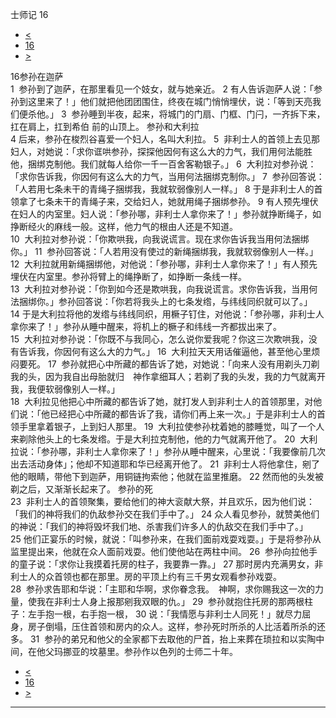﻿





 士师记 16




* [<](bible/JDG15.md)
* [16](bible/JDG.md)
* [>](bible/JDG17.md)



 
16参孙在迦萨  
1  参孙到了迦萨，在那里看见一个妓女，就与她亲近。 
2 有人告诉迦萨人说：「参孙到这里来了！」他们就把他团团围住，终夜在城门悄悄埋伏，说：「等到天亮我们便杀他。」 
3  参孙睡到半夜，起来，将城门的门扇、门框、门闩，一齐拆下来，扛在肩上，扛到希伯 前的山顶上。 参孙和大利拉  
4 后来，参孙在梭烈谷喜爱一个妇人，名叫大利拉。 
5  非利士人的首领上去见那妇人，对她说：「求你诓哄参孙，探探他因何有这么大的力气，我们用何法能胜他，捆绑克制他。我们就每人给你一千一百舍客勒银子。」 
6  大利拉对参孙说：「求你告诉我，你因何有这么大的力气，当用何法捆绑克制你。」 
7  参孙回答说：「人若用七条未干的青绳子捆绑我，我就软弱像别人一样。」 
8 于是非利士人的首领拿了七条未干的青绳子来，交给妇人，她就用绳子捆绑参孙。 
9 有人预先埋伏在妇人的内室里。妇人说：「参孙哪，非利士人拿你来了！」参孙就挣断绳子，如挣断经火的麻线一般。这样，他力气的根由人还是不知道。  
10  大利拉对参孙说：「你欺哄我，向我说谎言。现在求你告诉我当用何法捆绑你。」 
11  参孙回答说：「人若用没有使过的新绳捆绑我，我就软弱像别人一样。」 
12  大利拉就用新绳捆绑他，对他说：「参孙哪，非利士人拿你来了！」有人预先埋伏在内室里。参孙将臂上的绳挣断了，如挣断一条线一样。  
13  大利拉对参孙说：「你到如今还是欺哄我，向我说谎言。求你告诉我，当用何法捆绑你。」参孙回答说：「你若将我头上的七条发绺，与纬线同织就可以了。」 
14 于是大利拉将他的发绺与纬线同织，用橛子钉住，对他说：「参孙哪，非利士人拿你来了！」参孙从睡中醒来，将机上的橛子和纬线一齐都拔出来了。  
15  大利拉对参孙说：「你既不与我同心，怎么说你爱我呢？你这三次欺哄我，没有告诉我，你因何有这么大的力气。」 
16  大利拉天天用话催逼他，甚至他心里烦闷要死。 
17  参孙就把心中所藏的都告诉了她，对她说：「向来人没有用剃头刀剃我的头，因为我自出母胎就归　神作拿细耳人；若剃了我的头发，我的力气就离开我，我便软弱像别人一样。」  
18  大利拉见他把心中所藏的都告诉了她，就打发人到非利士人的首领那里，对他们说：「他已经把心中所藏的都告诉了我，请你们再上来一次。」于是非利士人的首领手里拿着银子，上到妇人那里。 
19  大利拉使参孙枕着她的膝睡觉，叫了一个人来剃除他头上的七条发绺。于是大利拉克制他，他的力气就离开他了。 
20  大利拉说：「参孙哪，非利士人拿你来了！」参孙从睡中醒来，心里说：「我要像前几次出去活动身体」；他却不知道耶和华已经离开他了。 
21  非利士人将他拿住，剜了他的眼睛，带他下到迦萨，用铜链拘索他；他就在监里推磨。 
22 然而他的头发被剃之后，又渐渐长起来了。 参孙的死  
23  非利士人的首领聚集，要给他们的神大衮献大祭，并且欢乐，因为他们说：「我们的神将我们的仇敌参孙交在我们手中了。」 
24 众人看见参孙，就赞美他们的神说：「我们的神将毁坏我们地、杀害我们许多人的仇敌交在我们手中了。」 
25 他们正宴乐的时候，就说：「叫参孙来，在我们面前戏耍戏耍。」于是将参孙从监里提出来，他就在众人面前戏耍。他们使他站在两柱中间。 
26  参孙向拉他手的童子说：「求你让我摸着托房的柱子，我要靠一靠。」 
27 那时房内充满男女，非利士人的众首领也都在那里。房的平顶上约有三千男女观看参孙戏耍。  
28  参孙求告耶和华说：「主耶和华啊，求你眷念我。　神啊，求你赐我这一次的力量，使我在非利士人身上报那剜我双眼的仇。」 
29  参孙就抱住托房的那两根柱子：左手抱一根，右手抱一根， 
30 说：「我情愿与非利士人同死！」就尽力屈身，房子倒塌，压住首领和房内的众人。这样，参孙死时所杀的人比活着所杀的还多。 
31  参孙的弟兄和他父的全家都下去取他的尸首，抬上来葬在琐拉和以实陶中间，在他父玛挪亚的坟墓里。参孙作以色列的士师二十年。 
* [<](bible/JDG15.md)
* [16](bible/JDG.md)
* [>](bible/JDG17.md)





---










